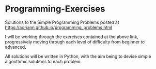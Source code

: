 # Programming-Exercises
Solutions to the Simple Programming Problems posted at https://adriann.github.io/programming_problems.html

I will be working through the exercises contained at the above link, progressively moving through each level of difficulty from beginner to advanced. 

All solutions will be written in Python, with the aim being to devise simple algorithmic solutions to each problem.
